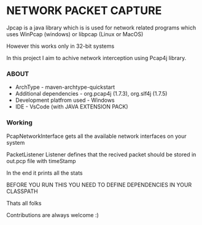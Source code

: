 # NETWORK PACKET CAPTURE

Jpcap is a java library which is is used for network related programs which uses WinPcap (windows) or libpcap (Linux or MacOS)

However this works only in 32-bit systems

In this project I aim to achive network interception using Pcap4j library.

### ABOUT
   
  * ArchType - maven-archtype-quickstart
  * Additional dependencies - org.pcap4j (1.7.3), org.slf4j (1.7.5)
  * Development platfrom used - Windows
  * IDE - VsCode (with JAVA EXTENSION PACK)

### Working

PcapNetworkInterface gets all the available network interfaces on your system

PacketListener Listener defines that the recived packet should be stored in out.pcp file with timeStamp

In the end it prints all the stats

BEFORE YOU RUN THIS YOU NEED TO DEFINE DEPENDENCIES IN YOUR CLASSPATH

Thats all folks

Contributions are always welcome :)

